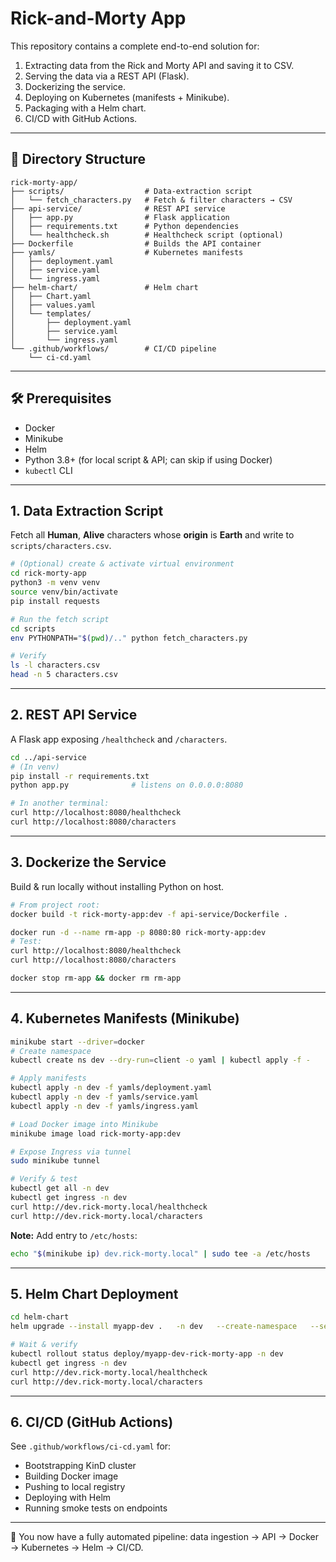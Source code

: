 # Rick-and-Morty App

This repository contains a complete end-to-end solution for:

1. Extracting data from the Rick and Morty API and saving it to CSV.  
2. Serving the data via a REST API (Flask).  
3. Dockerizing the service.  
4. Deploying on Kubernetes (manifests + Minikube).  
5. Packaging with a Helm chart.  
6. CI/CD with GitHub Actions.

---

## 📂 Directory Structure

```text
rick-morty-app/
├── scripts/                  # Data-extraction script
│   └── fetch_characters.py   # Fetch & filter characters → CSV
├── api-service/              # REST API service
│   ├── app.py                # Flask application
│   ├── requirements.txt      # Python dependencies
│   └── healthcheck.sh        # Healthcheck script (optional)
├── Dockerfile                # Builds the API container
├── yamls/                    # Kubernetes manifests
│   ├── deployment.yaml
│   ├── service.yaml
│   └── ingress.yaml
├── helm-chart/               # Helm chart
│   ├── Chart.yaml
│   ├── values.yaml
│   └── templates/
│       ├── deployment.yaml
│       ├── service.yaml
│       └── ingress.yaml
└── .github/workflows/        # CI/CD pipeline
    └── ci-cd.yaml
```

---

## 🛠 Prerequisites

- Docker  
- Minikube  
- Helm  
- Python 3.8+ (for local script & API; can skip if using Docker)  
- `kubectl` CLI

---

## 1. Data Extraction Script

Fetch all **Human**, **Alive** characters whose **origin** is **Earth** and write to `scripts/characters.csv`.

```bash
# (Optional) create & activate virtual environment
cd rick-morty-app
python3 -m venv venv
source venv/bin/activate
pip install requests

# Run the fetch script
cd scripts
env PYTHONPATH="$(pwd)/.." python fetch_characters.py

# Verify
ls -l characters.csv
head -n 5 characters.csv
```

---

## 2. REST API Service

A Flask app exposing `/healthcheck` and `/characters`.

```bash
cd ../api-service
# (In venv)
pip install -r requirements.txt
python app.py              # listens on 0.0.0.0:8080

# In another terminal:
curl http://localhost:8080/healthcheck
curl http://localhost:8080/characters
```

---

## 3. Dockerize the Service

Build & run locally without installing Python on host.

```bash
# From project root:
docker build -t rick-morty-app:dev -f api-service/Dockerfile .

docker run -d --name rm-app -p 8080:80 rick-morty-app:dev
# Test:
curl http://localhost:8080/healthcheck
curl http://localhost:8080/characters

docker stop rm-app && docker rm rm-app
```

---

## 4. Kubernetes Manifests (Minikube)

```bash
minikube start --driver=docker
# Create namespace
kubectl create ns dev --dry-run=client -o yaml | kubectl apply -f -

# Apply manifests
kubectl apply -n dev -f yamls/deployment.yaml
kubectl apply -n dev -f yamls/service.yaml
kubectl apply -n dev -f yamls/ingress.yaml

# Load Docker image into Minikube
minikube image load rick-morty-app:dev

# Expose Ingress via tunnel
sudo minikube tunnel

# Verify & test
kubectl get all -n dev
kubectl get ingress -n dev
curl http://dev.rick-morty.local/healthcheck
curl http://dev.rick-morty.local/characters
```

**Note:** Add entry to `/etc/hosts`:
```bash
echo "$(minikube ip) dev.rick-morty.local" | sudo tee -a /etc/hosts
```

---

## 5. Helm Chart Deployment

```bash
cd helm-chart
helm upgrade --install myapp-dev .   -n dev   --create-namespace   --set image.repository=rick-morty-app   --set image.tag=dev   --set ingress.enabled=true   --set 'ingress.hosts[0].host=dev.rick-morty.local'

# Wait & verify
kubectl rollout status deploy/myapp-dev-rick-morty-app -n dev
kubectl get ingress -n dev
curl http://dev.rick-morty.local/healthcheck
curl http://dev.rick-morty.local/characters
```

---

## 6. CI/CD (GitHub Actions)

See `.github/workflows/ci-cd.yaml` for:
- Bootstrapping KinD cluster  
- Building Docker image  
- Pushing to local registry  
- Deploying with Helm  
- Running smoke tests on endpoints

---

🎉 You now have a fully automated pipeline: data ingestion → API → Docker → Kubernetes → Helm → CI/CD.
